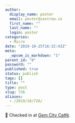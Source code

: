 ```yaml
---
author:
  display_name: poster
  email: poster@zastrow.co
  first_name: ""
  last_name: ""
  login: poster
categories:
  - Micro
date: "2019-10-25T16:32:43Z"
meta:
  _wpcom_is_markdown: "1"
parent_id: "0"
password: ""
published: true
status: publish
tags: []
title: ""
type: post
slug: 726
aliases:
  - /2019/10/726/
---
```

<p><span>📍</span> Checked in at <a href="http://4sq.com/2nKz9NJ">Gem City Catfé</a>.</p>
